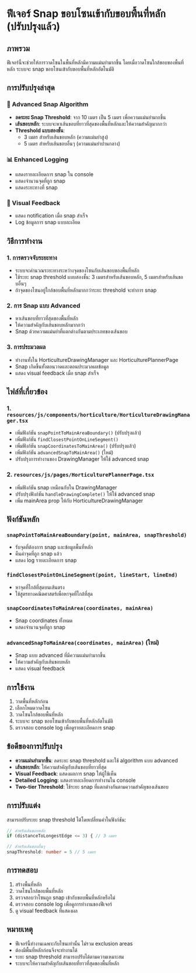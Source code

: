 # ฟีเจอร์ Snap ขอบโซนเข้ากับขอบพื้นที่หลัก (ปรับปรุงแล้ว)

## ภาพรวม

ฟีเจอร์นี้จะช่วยให้การวาดโซนในพื้นที่หลักมีความแม่นยำมากขึ้น โดยเมื่อวาดโซนใกล้ขอบของพื้นที่หลัก ระบบจะ snap ขอบโซนเข้ากับขอบพื้นที่หลักอัตโนมัติ

## การปรับปรุงล่าสุด

### 🎯 Advanced Snap Algorithm
- **ลดระยะ Snap Threshold**: จาก 10 เมตร เป็น 5 เมตร เพื่อความแม่นยำมากขึ้น
- **เส้นขอบหลัก**: ระบบจะหาเส้นขอบที่ยาวที่สุดของพื้นที่หลักและให้ความสำคัญมากกว่า
- **Threshold แบบสองชั้น**: 
  - 3 เมตร สำหรับเส้นขอบหลัก (ความแม่นยำสูง)
  - 5 เมตร สำหรับเส้นขอบอื่นๆ (ความแม่นยำปานกลาง)

### 📊 Enhanced Logging
- แสดงรายละเอียดการ snap ใน console
- แสดงจำนวนจุดที่ถูก snap
- แสดงระยะทางที่ snap

### 🎨 Visual Feedback
- แสดง notification เมื่อ snap สำเร็จ
- Log ข้อมูลการ snap แบบละเอียด

## วิธีการทำงาน

### 1. การตรวจจับระยะทาง
- ระบบจะคำนวณระยะทางระหว่างจุดของโซนกับเส้นขอบของพื้นที่หลัก
- ใช้ระยะ snap threshold แบบสองชั้น: 3 เมตรสำหรับเส้นขอบหลัก, 5 เมตรสำหรับเส้นขอบอื่นๆ
- ถ้าจุดของโซนอยู่ใกล้ขอบพื้นที่หลักมากกว่าระยะ threshold จะทำการ snap

### 2. การ Snap แบบ Advanced
- หาเส้นขอบที่ยาวที่สุดของพื้นที่หลัก
- ให้ความสำคัญกับเส้นขอบหลักมากกว่า
- Snap ด้วยความแม่นยำที่แตกต่างกันตามประเภทของเส้นขอบ

### 3. การประมวลผล
- ทำงานทั้งใน HorticultureDrawingManager และ HorticulturePlannerPage
- Snap เกิดขึ้นทั้งตอนวาดและตอนประมวลผลข้อมูล
- แสดง visual feedback เมื่อ snap สำเร็จ

## ไฟล์ที่เกี่ยวข้อง

### 1. `resources/js/components/horticulture/HorticultureDrawingManager.tsx`
- เพิ่มฟังก์ชัน `snapPointToMainAreaBoundary()` (ปรับปรุงแล้ว)
- เพิ่มฟังก์ชัน `findClosestPointOnLineSegment()`
- เพิ่มฟังก์ชัน `snapCoordinatesToMainArea()` (ปรับปรุงแล้ว)
- เพิ่มฟังก์ชัน `advancedSnapToMainArea()` (ใหม่)
- ปรับปรุงการทำงานของ DrawingManager ให้ใช้ advanced snap

### 2. `resources/js/pages/HorticulturePlannerPage.tsx`
- เพิ่มฟังก์ชัน snap เหมือนกับใน DrawingManager
- ปรับปรุงฟังก์ชัน `handleDrawingComplete()` ให้ใช้ advanced snap
- เพิ่ม mainArea prop ให้กับ HorticultureDrawingManager

## ฟังก์ชันหลัก

### `snapPointToMainAreaBoundary(point, mainArea, snapThreshold)`
- รับจุดที่ต้องการ snap และข้อมูลพื้นที่หลัก
- คืนค่าจุดที่ถูก snap แล้ว
- แสดง log รายละเอียดการ snap

### `findClosestPointOnLineSegment(point, lineStart, lineEnd)`
- หาจุดที่ใกล้ที่สุดบนเส้นตรง
- ใช้สูตรทางคณิตศาสตร์เพื่อหาจุดที่ใกล้ที่สุด

### `snapCoordinatesToMainArea(coordinates, mainArea)`
- Snap coordinates ทั้งหมด
- แสดงจำนวนจุดที่ถูก snap

### `advancedSnapToMainArea(coordinates, mainArea)` (ใหม่)
- Snap แบบ advanced ที่มีความแม่นยำมากขึ้น
- ให้ความสำคัญกับเส้นขอบหลัก
- แสดง visual feedback

## การใช้งาน

1. วาดพื้นที่หลักก่อน
2. เลือกโหมดวาดโซน
3. วาดโซนใกล้ขอบพื้นที่หลัก
4. ระบบจะ snap ขอบโซนเข้ากับขอบพื้นที่หลักอัตโนมัติ
5. ตรวจสอบ console log เพื่อดูรายละเอียดการ snap

## ข้อดีของการปรับปรุง

- **ความแม่นยำมากขึ้น**: ลดระยะ snap threshold และใช้ algorithm แบบ advanced
- **เส้นขอบหลัก**: ให้ความสำคัญกับเส้นขอบที่ยาวที่สุด
- **Visual Feedback**: แสดงผลการ snap ให้ผู้ใช้เห็น
- **Detailed Logging**: แสดงรายละเอียดการทำงานใน console
- **Two-tier Threshold**: ใช้ระยะ snap ที่แตกต่างกันตามความสำคัญของเส้นขอบ

## การปรับแต่ง

สามารถปรับระยะ snap threshold ได้โดยเปลี่ยนค่าในฟังก์ชัน:

```typescript
// สำหรับเส้นขอบหลัก
if (distanceToLongestEdge <= 3) { // 3 เมตร

// สำหรับเส้นขอบอื่นๆ
snapThreshold: number = 5 // 5 เมตร
```

## การทดสอบ

1. สร้างพื้นที่หลัก
2. วาดโซนใกล้ขอบพื้นที่หลัก
3. ตรวจสอบว่าโซนถูก snap เข้ากับขอบพื้นที่หลักหรือไม่
4. ตรวจสอบ console log เพื่อดูการทำงานของฟีเจอร์
5. ดู visual feedback ที่แสดงผล

## หมายเหตุ

- ฟีเจอร์นี้ทำงานเฉพาะกับโซนเท่านั้น ไม่รวม exclusion areas
- ต้องมีพื้นที่หลักก่อนจึงจะทำงานได้
- ระยะ snap threshold สามารถปรับได้ตามความเหมาะสม
- ระบบจะให้ความสำคัญกับเส้นขอบที่ยาวที่สุดของพื้นที่หลัก 